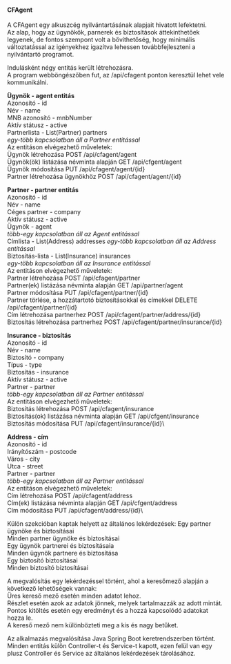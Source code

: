 #### **CFAgent**

A CFAgent egy alkuszcég nyilvántartásának alapjait hivatott lefektetni.\
Az alap, hogy az ügynökök, parnerek és biztosítások áttekinthetőek legyenek, de fontos szempont volt a bővíthetőség, hogy minimális változtatással az igényekhez igazítva lehessen továbbfejleszteni a nyilvántartó programot.

Indulásként négy entitás került létrehozásra.\
A program webböngészőben fut, az /api/cfagent ponton keresztül lehet vele kommunikálni. 

**Ügynök - agent entitás**\
Azonosító - id\
Név - name\
MNB azonosító - mnbNumber\
Aktív státusz - active\
Partnerlista - List(Partner) partners\
_egy-több kapcsolatban áll a Partner entitással_\
Az entitáson elvégezhető műveletek:\
Ügynök létrehozása POST /api/cfagent/agent\
Ügynök(ök) listázása névminta alapján GET /api/cfgent/agent\
Ügynök módosítása PUT /api/cfagent/agent/{id}\
Partner létrehozása ügynökhöz POST /api/cfagent/agent/{id}

**Partner - partner entitás**\
Azonosító - id\
Név - name\
Céges partner - company\
Aktív státusz - active\
Ügynök - agent\
_több-egy kapcsolatban áll az Agent entitással_\
Címlista - List(Address) addresses
_egy-több kapcsolatban áll az Address entitással_\
Biztosítás-lista - List(Insurance) insurances\
_egy-több kapcsolatban áll az Insurance entitással_\
Az entitáson elvégezhető műveletek:\
Partner létrehozása POST /api/cfagent/partner\
Partner(ek) listázása névminta alapján GET /api/partner/agent\
Partner módosítása PUT /api/cfagent/partner/{id}\
Partner törlése, a hozzátartotó biztosításokkal és címekkel DELETE /api/cfagent/partner/{id}\
Cím létrehozása partnerhez POST /api/cfagent/partner/address/{id}\
Biztosítás létrehozása partnerhez POST /api/cfagent/partner/insurance/{id}

**Insurance - biztosítás**\
Azonosító - id\
Név - name\
Biztosító - company\
Típus - type\
Biztosítás - insurance\
Aktív státusz - active\
Partner - partner\
_több-egy kapcsolatban áll az Partner entitással_\
Az entitáson elvégezhető műveletek:\
Biztosítás létrehozása POST /api/cfagent/insurance\
Biztosítás(ok) listázása névminta alapján GET /api/cfgent/insurance\
Biztosítás módosítása PUT /api/cfagent/insurance/{id}\

**Address - cím**\
Azonosító - id\
Irányítószám - postcode\
Város - city\
Utca - street\
Partner - partner\
_több-egy kapcsolatban áll az Partner entitással_\
Az entitáson elvégezhető műveletek:\
Cím létrehozása POST /api/cfagent/address\
Cím(ek) listázása névminta alapján GET /api/cfgent/address\
Cím módosítása PUT /api/cfagent/address/{id}\

Külön szekcióban kaptak helyett az általános lekérdezések:
Egy partner ügynöke és biztosításai\
Minden partner ügynöke és biztosításai\
Egy ügynök partnerei és biztosításaia\
Minden ügynök partnere és biztosítása\
Egy biztosító biztosításai\
Minden biztosító biztosításai

A megvalósítás egy lekérdezéssel történt, ahol a keresőmező alapján a következő lehetőségek vannak:\
Üres kereső mező esetén minden adatot lehoz.\
Részlet esetén azok az adatok jönnek, melyek tartalmazzák az adott mintát.\
Pontos kitöltés esetén egy eredményt és a hozzá kapcsolódó adatokat hozza le.\
A kereső mező nem különbözteti meg a kis és nagy betűket.

Az alkalmazás megvalósítása Java Spring Boot keretrendszerben történt.\
Minden entitás külön Controller-t és Service-t kapott, ezen felül van egy plusz Controller és Service az általános lekérdezések tárolásához.

